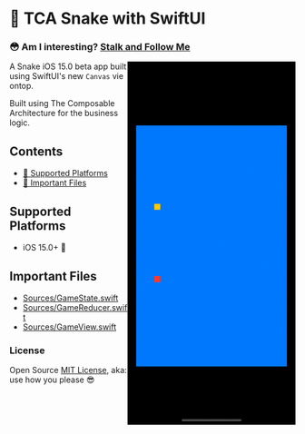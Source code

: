 # 🐍 TCA Snake with SwiftUI

### 😳 Am I interesting? [Stalk and Follow Me](https://www.instagram.com/p.larson/)

<img src="https://github.com/p-larson/TCA-Snake/blob/c6acde17ff2a5d4c014565b79a6f62ce01c69bb4/Screenshots/Simulator%20Screen%20Recording%20-%20iPhone%2012%20-%202021-07-15%20at%2019.54.14.gif" align="right" width=296px height=640px></img>
 
A Snake iOS 15.0 beta app built using SwiftUI's new `Canvas` vie ontop.

Built using The Composable Architecture for the business logic.

## Contents

- [🔭 Supported Platforms](#supported-platforms)
- [📁 Important Files](#important-files)

## Supported Platforms 

- iOS 15.0+ 📱

## Important Files

- [Sources/GameState.swift](Sources/GameState.swift)
- [Sources/GameReducer.swift](Sources/GameReducer.swift)
- [Sources/GameView.swift](Sources/GameView.swift)

### License

Open Source [MIT License](https://github.com/p-larson/TCA-Snake/blob/main/LICENSE), aka: use how you please 😎 
